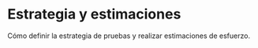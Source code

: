# Estrategia y estimaciones

Cómo definir la estrategia de pruebas y realizar estimaciones de esfuerzo.
